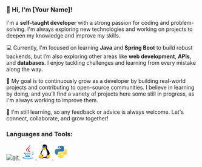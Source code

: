 ### 👋 Hi, I'm [Your Name]!

I'm a **self-taught developer** with a strong passion for coding and problem-solving. I'm always exploring new technologies and working on projects to deepen my knowledge and improve my skills.

💻 Currently, I'm focused on learning **Java** and **Spring Boot** to build robust backends, but I’m also exploring other areas like **web development**, **APIs**, and **databases**. I enjoy tackling challenges and learning from every mistake along the way.

🔭 My goal is to continuously grow as a developer by building real-world projects and contributing to open-source communities. I believe in learning by doing, and you'll find a variety of projects here some still in progress, as I'm always working to improve them.

🌱 I'm still learning, so any feedback or advice is always welcome. Let's connect, collaborate, and grow together!


### Languages and Tools:
<p align="left"> <a href="https://git-scm.com/" target="_blank" rel="noreferrer"> <img src="https://www.vectorlogo.zone/logos/git-scm/git-scm-icon.svg" alt="git" width="40" height="40"/> </a> <a href="https://www.java.com" target="_blank" rel="noreferrer"> <img src="https://raw.githubusercontent.com/devicons/devicon/master/icons/java/java-original.svg" alt="java" width="40" height="40"/> </a> <a href="https://www.linux.org/" target="_blank" rel="noreferrer"> <img src="https://raw.githubusercontent.com/devicons/devicon/master/icons/linux/linux-original.svg" alt="linux" width="40" height="40"/> </a> <a href="https://www.python.org" target="_blank" rel="noreferrer"> <img src="https://raw.githubusercontent.com/devicons/devicon/master/icons/python/python-original.svg" alt="python" width="40" height="40"/> </a> </p>
